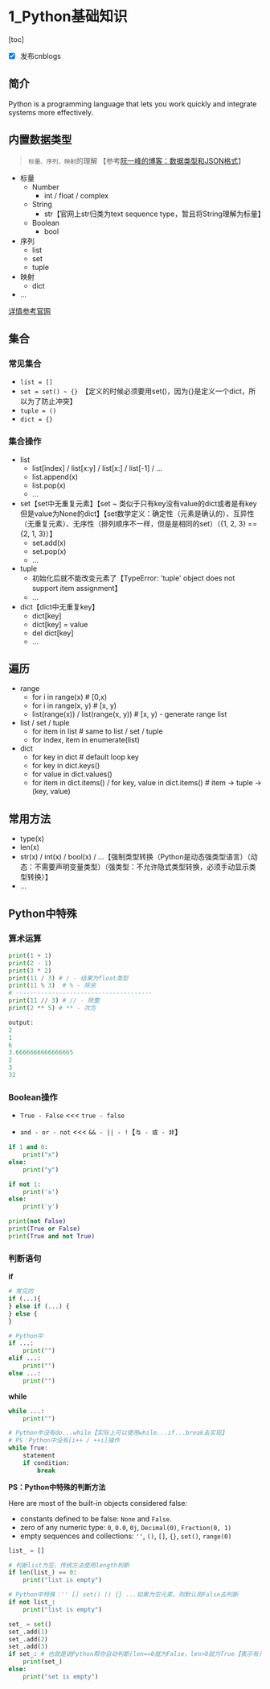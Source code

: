 # 1_Python基础知识

[toc]

- [x] 发布cnblogs

## 简介

Python is a programming language that lets you work quickly and integrate systems more effectively.

## 内置数据类型

> `标量、序列、映射`的理解 【参考[阮一峰的博客：数据类型和JSON格式](http://www.ruanyifeng.com/blog/2009/05/data_types_and_json.html)】

- 标量
  - Number
    - int / float / complex
  - String
    - str【官网上str归类为text sequence type，暂且将String理解为标量】
  - Boolean
    - bool
- 序列
  - list
  - set
  - tuple
- 映射
  - dict
- ...

[详情参考官网](https://docs.python.org/3/library/stdtypes.html)

## 集合

### 常见集合

- `list = []`
- `set = set() ~ {} `【定义的时候必须要用set()，因为{}是定义一个dict，所以为了防止冲突】
- `tuple = ()`
- `dict = {}`

### 集合操作

- list
  - list[index] / list[x:y] / list[x:] / list[-1] / ...
  - list.append(x)
  - list.pop(x)
  - ...
- set【set中无重复元素】【set ~ 类似于只有key没有value的dict或者是有key但是value为None的dict】【set数学定义：确定性（元素是确认的）、互异性（无重复元素）、无序性（排列顺序不一样，但是是相同的set）（{1, 2, 3} == {2, 1, 3}）】
  - set.add(x)
  - set.pop(x)
  - ...
- tuple
  - 初始化后就不能改变元素了【TypeError: 'tuple' object does not support item assignment】
  - ...
- dict【dict中无重复key】
  - dict[key]
  - dict[key] = value
  - del dict[key]
  - ...

## 遍历

- range
  - for i in range(x) # [0,x)
  - for i in range(x, y) # [x, y)
  - list(range(x)) / list(range(x, y)) # [x, y) - generate range list
- list / set / tuple
  - for item in list # same to list / set / tuple
  - for index, item in enumerate(list)
- dict
  - for key in dict # default loop key
  - for key in dict.keys()
  - for value in dict.values()
  - for item in dict.items() / for key, value in dict.items() # item -> tuple -> (key, value)

## 常用方法

- type(x)
- len(x)
- str(x) / int(x) /  bool(x) / ...【强制类型转换（Python是动态强类型语言）（动态：不需要声明变量类型）（强类型：不允许隐式类型转换，必须手动显示类型转换）】
- ...

## Python中特殊

### 算术运算

```python
print(1 + 1)
print(2 - 1)
print(3 * 2)
print(11 / 3) # / - 结果为float类型
print(11 % 3)  # % - 除余
# --------------------------------------
print(11 // 3) # // - 除整
print(2 ** 5) # ** - 次方

output:
2
1
6
3.6666666666666665
2
3
32
```

### Boolean操作

- `True - False` <<< `true - false`

- `and - or - not` <<< `&& - || - !`【`与 - 或 - 非`】

```python
if 1 and 0:
    print("x")
else:
    print("y")

if not 1:
    print('x')
else:
    print('y')

print(not False)
print(True or False)
print(True and not True)
```


### 判断语句

**if**

```python
# 常见的
if (...){
} else if (...) {
} else {
}

# Python中
if ...:
	print("")
elif ...:
	print("")
else ...:
	print("")
```

**while**

```python
while ...:
    print("")

# Python中没有do...while【实际上可以使用while...if...break去实现】
# PS：Python中没有[i++ / ++i]操作
while True:
    statement
    if condition:
        break
```
**PS：Python中特殊的判断方法**

Here are most of the built-in objects considered false:

- constants defined to be false: `None` and `False`.
- zero of any numeric type: `0`, `0.0`, `0j`, `Decimal(0)`, `Fraction(0, 1)`
- empty sequences and collections: `''`, `()`, `[]`, `{}`, `set()`, `range(0)`

```python
list_ = []

# 判断list为空，传统方法使用length判断
if len(list_) == 0:
    print("list is empty")

# Python中特殊：'' [] set() () {} ...如果为空元素，则默认用False去判断
if not list_:
    print("list is empty")

set_ = set()
set_.add(1)
set_.add(2)
set_.add(3)
if set_: # 也就是说Python帮你自动判断(len==0就为False，len>0就为True【表示有元素在里面】)
    print(set_)
else:
    print("set is empty")
```
